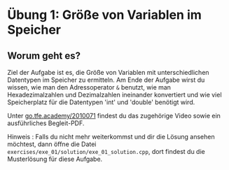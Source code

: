 # Übung 1: Größe von Variablen im Speicher

## Worum geht es?
Ziel der Aufgabe ist es, die Größe von Variablen mit unterschiedlichen Datentypen im Speicher zu ermitteln. Am Ende der Aufgabe wirst du wissen, wie man den Adressoperator `&` benutzt, wie man Hexadezimalzahlen und Dezimalzahlen ineinander konvertiert und wie viel Speicherplatz für die Datentypen 'int' und 'double' benötigt wird. 
 

Unter [go.tfe.academy/2010071](https://go.tfe.academy/2010071) findest du das zugehörige Video sowie ein ausführliches Begleit-PDF.

Hinweis : Falls du nicht mehr weiterkommst und dir die Lösung ansehen möchtest, dann öffne die Datei `exercises/exe_01/solution/exe_01_solution.cpp`, dort findest du die Musterlösung für diese Aufgabe.
